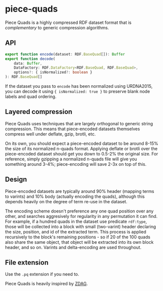 # piece-quads

Piece Quads is a highly compressed RDF dataset format that is _complementary_ to generic compression algorithms.

## API

```typescript
export function encode(dataset: RDF.BaseQuad[]): Buffer
export function decode(
	data: Buffer,
	DataFactory: RDF.DataFactory<RDF.BaseQuad, RDF.BaseQuad>,
	options?: { isNormalized?: boolean }
): RDF.BaseQuad[]
```

If the dataset you pass to `encode` has been normalized using URDNA2015, you can decode it using `{ isNormalized: true }` to preserve blank node labels and quad ordering.

## Layered compression

Piece Quads uses techniques that are largely orthogonal to generic string compression. This means that piece-encoded datasets themselves compress well under deflate, gzip, brotli, etc.

On its own, you should expect a piece-encoded dataset to be around 8-15% the size of its normalized n-quads format. Applying deflate or brotli over the piece-encoded dataset should get you down to 0.5-2% the original size. For reference, simply gzipping a normalized n-quads file will give you something around 3-4%; piece-encoding will save 2-3x on top of this.

## Design

Piece-encoded datasets are typically around 90% header (mapping terms to varints) and 10% body (actually encoding the quads), although this depends heavily on the degree of term re-use in the dataset.

The encoding scheme doesn't preference any one quad position over any other, and searches aggresively for regularity in any permutation it can find. For example, if a hundred quads in the dataset use predicate `rdf:type`, those will be collected into a block with small (two-varint) header declaring the size, position, and id of the extracted term. This process is applied recursively to the block's remaining positions - so if 20 of the 100 quads also share the same object, that object will be extracted into its own block header, and so on. Varints and delta-encoding are used throughout.

## File extension

Use the `.pq` extension if you need to.

Piece Quads is heavily inspired by [ZDAG](https://github.com/mikeal/ZDAG/).
